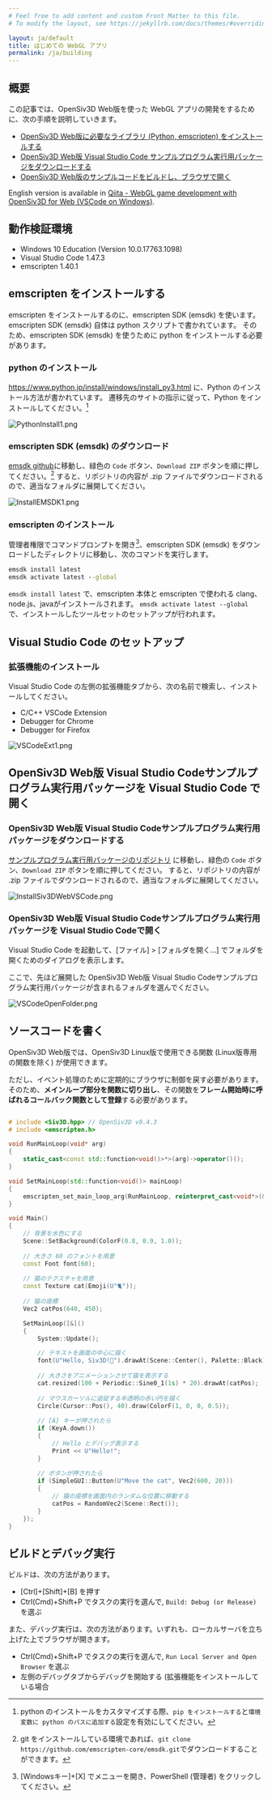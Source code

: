 ```yaml
---
# Feel free to add content and custom Front Matter to this file.
# To modify the layout, see https://jekyllrb.com/docs/themes/#overriding-theme-defaults

layout: ja/default
title: はじめての WebGL アプリ
permalink: /ja/building
---
```


## 概要

この記事では、OpenSiv3D Web版を使った WebGL アプリの開発をするために、次の手順を説明していきます。

- [OpenSiv3D Web版に必要なライブラリ (Python, emscripten) をインストールする](#emscripten-をインストールする)
- [OpenSiv3D Web版 Visual Studio Code サンプルプログラム実行用パッケージをダウンロードする](#opensiv3d-web版-visual-studio-codeサンプルプログラム実行用パッケージをダウンロードする)
- [OpenSiv3D Web版のサンプルコードをビルドし、ブラウザで開く](#ビルドとデバッグ実行)

English version is available in [Qiita - WebGL game development with OpenSiv3D for Web (VSCode on Windows)](https://qiita.com/nokotan/items/7fdb71b39901132b4014).

## 動作検証環境

- Windows 10 Education (Version 10.0.17763.1098)
- Visual Studio Code 1.47.3
- emscripten 1.40.1

## emscripten をインストールする

emscripten をインストールするのに、emscripten SDK (emsdk) を使います。
emscripten SDK (emsdk) 自体は python スクリプトで書かれています。
そのため、emscripten SDK (emsdk) を使うために python をインストールする必要があります。

### python のインストール

<https://www.python.jp/install/windows/install_py3.html> に、Python のインストール方法が書かれています。
遷移先のサイトの指示に従って、Python をインストールしてください。[^custom-python]

[^custom-python]: python のインストールをカスタマイズする際、`pip をインストールする`と`環境変数に python のパスに追加する`設定を有効にしてください。

![PythonInstall1.png](https://qiita-image-store.s3.ap-northeast-1.amazonaws.com/0/158514/19fd629e-4652-999e-c53e-9213a288049a.png)

### emscripten SDK (emsdk) のダウンロード

[emsdk github](https://github.com/emscripten-core/emsdk/archive/master.zip)に移動し、緑色の `Code` ボタン、`Download ZIP` ボタンを順に押してください。[^emsdk-git]
すると、リポジトリの内容が .zip ファイルでダウンロードされるので、適当なフォルダに展開してください。

[^emsdk-git]: git をインストールしている環境であれば、`git clone https://github.com/emscripten-core/emsdk.git`でダウンロードすることができます。

![InstallEMSDK1.png](https://qiita-image-store.s3.ap-northeast-1.amazonaws.com/0/158514/4b923473-ecf0-0266-950e-e5a8044ec60f.png)

### emscripten のインストール

管理者権限でコマンドプロンプトを開き[^admin-cmd]、emscripten SDK (emsdk) をダウンロードしたディレクトリに移動し、次のコマンドを実行します。

[^admin-cmd]: [Windowsキー]+[X] でメニューを開き、PowerShell (管理者) をクリックしてください。

```bat
emsdk install latest
emsdk activate latest --global
```

`emsdk install latest` で、emscripten 本体と emscripten で使われる clang、node.js、javaがインストールされます。
`emsdk activate latest --global` で、インストールしたツールセットのセットアップが行われます。

## Visual Studio Code のセットアップ

### 拡張機能のインストール

Visual Studio Code の左側の拡張機能タブから、次の名前で検索し、インストールしてください。 

- C/C++ VSCode Extension
- Debugger for Chrome
- Debugger for Firefox

![VSCodeExt1.png](https://qiita-image-store.s3.ap-northeast-1.amazonaws.com/0/158514/bf97ad48-9626-4898-d671-48b740ddaecc.png)

## OpenSiv3D Web版 Visual Studio Codeサンプルプログラム実行用パッケージを Visual Studio Code で開く

### OpenSiv3D Web版 Visual Studio Codeサンプルプログラム実行用パッケージをダウンロードする

[サンプルプログラム実行用パッケージのリポジトリ](https://github.com/nokotan/OpenSiv3DForWeb-VSCode) に移動し、緑色の `Code` ボタン、`Download ZIP` ボタンを順に押してください。
すると、リポジトリの内容が .zip ファイルでダウンロードされるので、適当なフォルダに展開してください。

![InstallSiv3DWebVSCode.png](https://qiita-image-store.s3.ap-northeast-1.amazonaws.com/0/158514/3c6d1c31-e6ff-0fb4-a00c-0086a2fafd12.png)

### OpenSiv3D Web版 Visual Studio Codeサンプルプログラム実行用パッケージを Visual Studio Codeで開く

Visual Studio Code を起動して、[ファイル] > [フォルダを開く...] でフォルダを開くためのダイアログを表示します。

ここで、先ほど展開した OpenSiv3D Web版 Visual Studio Codeサンプルプログラム実行用パッケージが含まれるフォルダを選んでください。

[^open-dialog]: `File`をクリックし、`Open Folder ...`を選択します。

  ![VSCodeOpenFolder.png](https://qiita-image-store.s3.ap-northeast-1.amazonaws.com/0/158514/385e8dfe-3f3a-431f-a8ed-63e2d491723c.png)

## ソースコードを書く

OpenSiv3D Web版では、OpenSiv3D Linux版で使用できる関数 (Linux版専用の関数を除く) が使用できます。

ただし、イベント処理のために定期的にブラウザに制御を戻す必要があります。そのため、**メインループ部分を関数に切り出し**、その関数を**フレーム開始時に呼ばれるコールバック関数として登録**する必要があります。

```c++:Main.cpp

# include <Siv3D.hpp> // OpenSiv3D v0.4.3
# include <emscripten.h>

void RunMainLoop(void* arg)
{
	static_cast<const std::function<void()>*>(arg)->operator()();
}

void SetMainLoop(std::function<void()> mainLoop)
{
	emscripten_set_main_loop_arg(RunMainLoop, reinterpret_cast<void*>(&mainLoop), 0, 1);
}

void Main()
{
	// 背景を水色にする
	Scene::SetBackground(ColorF(0.8, 0.9, 1.0));
	
	// 大きさ 60 のフォントを用意
	const Font font(60);
	
	// 猫のテクスチャを用意
	const Texture cat(Emoji(U"🐈"));
	
	// 猫の座標
	Vec2 catPos(640, 450);

	SetMainLoop([&]()
	{
		System::Update();

		// テキストを画面の中心に描く
		font(U"Hello, Siv3D!🐣").drawAt(Scene::Center(), Palette::Black);
		
		// 大きさをアニメーションさせて猫を表示する
		cat.resized(100 + Periodic::Sine0_1(1s) * 20).drawAt(catPos);
		
		// マウスカーソルに追従する半透明の赤い円を描く
		Circle(Cursor::Pos(), 40).draw(ColorF(1, 0, 0, 0.5));
		
		// [A] キーが押されたら
		if (KeyA.down())
		{
			// Hello とデバッグ表示する
			Print << U"Hello!";
		}
		
		// ボタンが押されたら
		if (SimpleGUI::Button(U"Move the cat", Vec2(600, 20)))
		{
			// 猫の座標を画面内のランダムな位置に移動する
			catPos = RandomVec2(Scene::Rect());
		}
	});
}
```

## ビルドとデバッグ実行

ビルドは、次の方法があります。

- [Ctrl]+[Shift]+[B] を押す
- Ctrl(Cmd)+Shift+P でタスクの実行を選んで, `Build: Debug (or Release)` を選ぶ

また、デバッグ実行は、次の方法があります。いずれも、ローカルサーバを立ち上げた上でブラウザが開きます。

- Ctrl(Cmd)+Shift+P でタスクの実行を選んで, `Run Local Server and Open Browser` を選ぶ
- 左側のデバッグタブからデバッグを開始する (拡張機能をインストールしている場合
